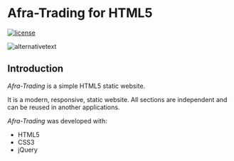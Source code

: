 # Afra-Trading for HTML5

[![license](https://img.shields.io/github/license/mashape/apistatus.svg)](ttps://github.com/WhoSV/afra-trading)

<!-- v1.0.0 -->

![alternativetext](screenshot.png)

## Introduction

_Afra-Trading_ is a simple HTML5 static website.

It is a modern, responsive, static website. All sections are independent and can be reused in another applications.

_Afra-Trading_ was developed with:

* HTML5
* CSS3
* jQuery
